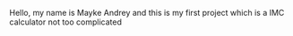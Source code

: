 Hello, my name is Mayke Andrey and this is my first project which is a IMC calculator not too complicated
